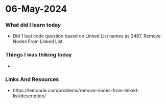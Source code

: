 <h1>06-May-2024</h1>

<h3>What did I learn today</h3>

<ul>
    <li>Did 1 leet code question based on Linked List names as 2487. Remove Nodes From Linked List</li>
</ul>

<h3>Things I was thiking today</h3>

<ul>
    <li></li>
</ul> 

<h3>Links And Resources </h3>

<ul>
    <li>https://leetcode.com/problems/remove-nodes-from-linked-list/description/</li>
</ul>
        